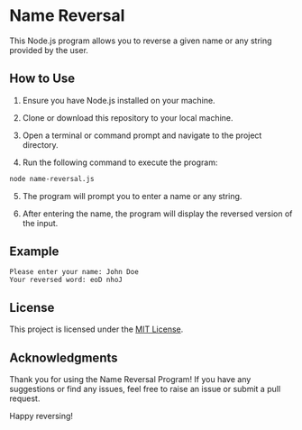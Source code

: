 # Name Reversal

This Node.js program allows you to reverse a given name or any string provided by the user.

## How to Use

1. Ensure you have Node.js installed on your machine.

2. Clone or download this repository to your local machine.

3. Open a terminal or command prompt and navigate to the project directory.

4. Run the following command to execute the program:

```bash
node name-reversal.js
```

5. The program will prompt you to enter a name or any string.

6. After entering the name, the program will display the reversed version of the input.

## Example

```
Please enter your name: John Doe
Your reversed word: eoD nhoJ
```

## License

This project is licensed under the [MIT License](LICENSE).

## Acknowledgments

Thank you for using the Name Reversal Program! If you have any suggestions or find any issues, feel free to raise an issue or submit a pull request.

Happy reversing!

